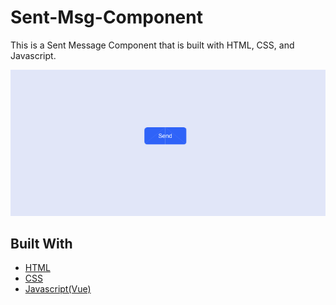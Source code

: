 # Sent-Msg-Component
This is a Sent Message Component that is built with HTML, CSS, and Javascript.

![Image description](/img/project_thumbnail.png)

## Built With

* [HTML](https://developer.mozilla.org/en-US/docs/Web/HTML)
* [CSS](https://developer.mozilla.org/en-US/docs/Web/CSS)
* [Javascript(Vue)](https://vuejs.org/)

